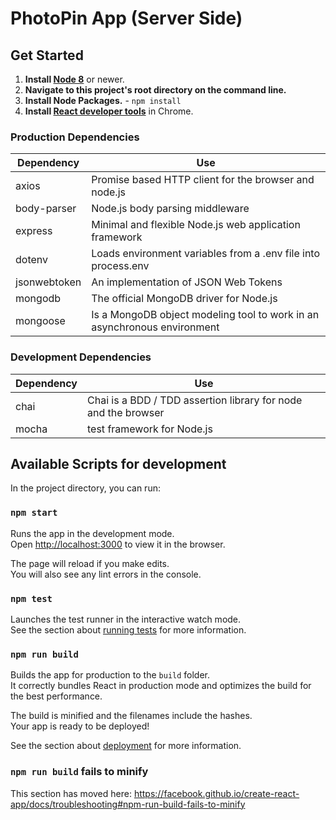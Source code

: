 # PhotoPin App (Server Side)


## Get Started

1. **Install [Node 8](https://nodejs.org)** or newer.
2. **Navigate to this project's root directory on the command line.**
3. **Install Node Packages.** - `npm install`
4. **Install [React developer tools](https://chrome.google.com/webstore/detail/react-developer-tools/fmkadmapgofadopljbjfkapdkoienihi?hl=en)** in Chrome.


### Production Dependencies

| **Dependency**  | **Use**                                                                  |
| --------------- | ------------------------------------------------------------------------ |
| axios           | Promise based HTTP client for the browser and node.js                    |
| body-parser     | Node.js body parsing middleware                                          |
| express         | Minimal and flexible Node.js web application framework                   |
| dotenv          | Loads environment variables from a .env file into process.env            |
| jsonwebtoken    | An implementation of JSON Web Tokens                                     |
| mongodb         | The official MongoDB driver for Node.js                                  |
| mongoose        | Is a MongoDB object modeling tool to work in an asynchronous environment |


### Development Dependencies

| **Dependency**  | **Use**                                                                  |
| --------------- | ------------------------------------------------------------------------ |
| chai            | Chai is a BDD / TDD assertion library for node and the browser           |     
| mocha           | test framework for Node.js                                               |



## Available Scripts for development

In the project directory, you can run:

### `npm start`

Runs the app in the development mode.<br>
Open [http://localhost:3000](http://localhost:3000) to view it in the browser.

The page will reload if you make edits.<br>
You will also see any lint errors in the console.

### `npm test`

Launches the test runner in the interactive watch mode.<br>
See the section about [running tests](https://facebook.github.io/create-react-app/docs/running-tests) for more information.

### `npm run build`

Builds the app for production to the `build` folder.<br>
It correctly bundles React in production mode and optimizes the build for the best performance.

The build is minified and the filenames include the hashes.<br>
Your app is ready to be deployed!

See the section about [deployment](https://facebook.github.io/create-react-app/docs/deployment) for more information.

### `npm run build` fails to minify

This section has moved here: https://facebook.github.io/create-react-app/docs/troubleshooting#npm-run-build-fails-to-minify